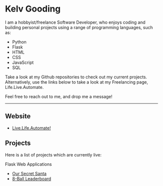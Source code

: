 # Kelv Gooding

I am a hobbyist/freelance Software Developer, who enjoys coding and building personal projects using a range of programming languages, such as:

* Python
* Flask
* HTML
* CSS
* JavaScript
* SQL

Take a look at my Github repositories to check out my current projects. Alternatively, use the links below to take a look at my Freelancing page, Life.Live.Automate.

Feel free to reach out to me, and drop me a message!

---

## **Website**

* [Live.Life.Automate!](https://livelifeautomate.co.uk/)

## **Projects**

Here is a list of projects which are currently live:

Flask Web Applications

* [Our Secret Santa](https://oursecretsanta.co.uk/)
* [8-Ball Leaderboard](https://eightball-leaderboard.onrender.com/)

<!---
KGoodz93/KGoodz93 is a ✨ special ✨ repository because its `README.md` (this file) appears on your GitHub profile.
You can click the Preview link to take a look at your changes.
--->
